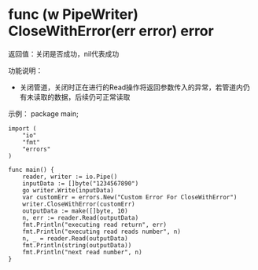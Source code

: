 # func (w PipeWriter) CloseWithError(err error) error

返回值：关闭是否成功，nil代表成功

功能说明：
- 关闭管道，关闭时正在进行的Read操作将返回参数传入的异常，若管道内仍有未读取的数据，后续仍可正常读取

示例：
  package main;
	
	import (
		"io"
		"fmt"
		"errors"
	)
	
	func main() {
		reader, writer := io.Pipe()
		inputData := []byte("1234567890")
		go writer.Write(inputData)
		var customErr = errors.New("Custom Error For CloseWithError")
		writer.CloseWithError(customErr)
		outputData := make([]byte, 10)
		n, err := reader.Read(outputData)
		fmt.Println("executing read return", err)
		fmt.Println("executing read reads number", n)
		n, _ = reader.Read(outputData)
		fmt.Println(string(outputData))
		fmt.Println("next read number", n)
	}

